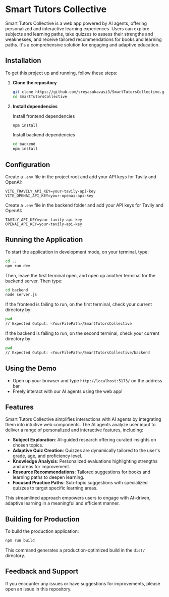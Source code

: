 # Smart Tutors Collective

Smart Tutors Collective is a web app powered by AI agents, offering personalized and interactive learning experiences. Users can explore subjects and learning paths, take quizzes to assess their strengths and weaknesses, and receive tailored recommendations for books and learning paths. It's a comprehensive solution for engaging and adaptive education.

## Installation

To get this project up and running, follow these steps:

1. **Clone the repository**

   ```bash
   git clone https://github.com/sreyasukavasi3/SmartTutorsCollective.git
   cd SmartTutorsCollective
   ```

2. **Install dependencies**

   Install frontend dependencies
   ```bash
   npm install
   ```

   Install backend dependencies
   ```bash
   cd backend
   npm install
   ```

## Configuration

Create a `.env` file in the project root and add your API keys for Tavily and OpenAI:

```
VITE_TRAVILY_API_KEY=your-tavily-api-key
VITE_OPENAI_API_KEY=your-openai-api-key
```

Create a `.env` file in the backend folder and add your API keys for Tavily and OpenAI:

```
TAVILY_API_KEY=your-tavily-api-key
OPENAI_API_KEY=your-tavily-api-key
```

## Running the Application

To start the application in development mode, on your terminal, type:

```bash
cd ..
npm run dev
```

Then, leave the first terminal open, and open up another terminal for the backend server. Then type:

```bash
cd backend
node server.js
```

If the frontend is failing to run, on the first terminal, check your current directory by:

```bash
pwd
// Expected Output: <YourFilePath>/SmartTutorsCollective
```

If the backend is failing to run, on the second terminal, check your current directory by:

```bash
pwd
// Expected Output: <YourFilePath>/SmartTutorsCollective/backend
```

## Using the Demo

- Open up your browser and type `http://localhost:5173/` on the address bar
- Freely interact with our AI agents using the web app!

## Features

Smart Tutors Collective simplifies interactions with AI agents by integrating them into intuitive web components. The AI agents analyze user input to deliver a range of personalized and interactive features, including:

- **Subject Exploration**: AI-guided research offering curated insights on chosen topics.
- **Adaptive Quiz Creation**: Quizzes are dynamically tailored to the user's grade, age, and proficiency level.
- **Knowledge Analysis**: Personalized evaluations highlighting strengths and areas for improvement.
- **Resource Recommendations**: Tailored suggestions for books and learning paths to deepen learning.
- **Focused Practice Paths**: Sub-topic suggestions with specialized quizzes to target specific learning areas.

This streamlined approach empowers users to engage with AI-driven, adaptive learning in a meaningful and efficient manner.

## Building for Production

To build the production application:

```bash
npm run build
```

This command generates a production-optimized build in the `dist/` directory.

## Feedback and Support

If you encounter any issues or have suggestions for improvements, please open an issue in this repository.
